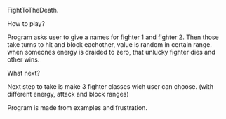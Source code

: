FightToTheDeath.

How to play?

Program asks user to give a names for fighter 1 and fighter 2.
Then those take turns to hit and block eachother, value is random in certain range.
when someones energy is draided to zero, that unlucky fighter dies and other wins.


What next?

Next step to take is make 3 fighter classes wich user can choose. (with different energy, attack and block ranges)

Program is made from examples and frustration.
